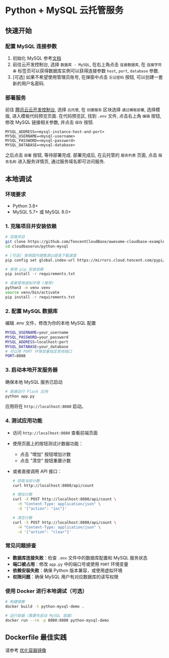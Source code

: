 # Python + MySQL 云托管服务

## 快速开始

### 配置 MySQL 连接参数

1. 初始化 MySQL 参考[文档](https://docs.cloudbase.net/database/configuration/db/tdsql/initialization)
2. 前往云开发控制台, 选择 `数据库 - MySQL`, 在右上角点击 `连接数据库`, 在 `连接字符串` 标签页可以获得数据库实例可以获得连接参数 `host`, `port`, `database` 参数.
3. [可选] 如果不希望使用管理员账号, 在弹窗中点击 `忘记密码` 按钮, 可以创建一套新的用户名密码.

### 部署服务

前往 [腾讯云云开发控制台](https://tcb.cloud.tencent.com/dev), 选择 `云托管`, 在 `创建服务` 区块选择 `通过模板部署`, 选择模版, 进入模板代码预览页面.
在代码预览区, 找到 `.env` 文件, 点击右上角 `编辑` 按钮, 修改 MySQL 链接相关参数, 并点击 `保存` 按钮.

```
MYSQL_ADDRESS=<mysql-instance-host-and-port>
MYSQL_USERNAME=<mysql-username>
MYSQL_PASSWORD=<mysql-password>
MYSQL_DATABASE=<mysql-database>
```

之后点击 `部署` 按钮, 等待部署完成. 部署完成后, 在云托管的 `服务列表` 页面, 点击 `服务名称` 进入服务详情页, 通过服务域名即可访问服务.

## 本地调试

### 环境要求

- Python 3.8+
- MySQL 5.7+ 或 MySQL 8.0+

### 1. 克隆项目并安装依赖

```bash
# 克隆项目
git clone https://github.com/TencentCloudBase/awesome-cloudbase-examples.git
cd cloudbaserun/python-mysql

# [可选] 使用国内镜像源以提高下载速度
pip config set global.index-url https://mirrors.cloud.tencent.com/pypi/simple

# 使用 pip 安装依赖
pip install -r requirements.txt

# 或者使用虚拟环境 (推荐)
python3 -m venv venv
source venv/bin/activate
pip install -r requirements.txt
```

### 2. 配置 MySQL 数据库

编辑 .env 文件，修改为你的本地 MySQL 配置

```bash
MYSQL_USERNAME=your_username
MYSQL_PASSWORD=your_password
MYSQL_ADDRESS=localhost:port
MYSQL_DATABASE=your_database
# 可以用 PORT 环境变量指定其他端口
PORT=8080
```

### 3. 启动本地开发服务器

确保本地 MySQL 服务已启动

```bash
# 直接运行 Flask 应用
python app.py
```

应用将在 `http://localhost:8080` 启动。

### 4. 测试应用功能

- 访问 `http://localhost:8080` 查看前端页面
- 使用页面上的按钮测试计数器功能：
  - 点击 "增加" 按钮增加计数
  - 点击 "清空" 按钮重置计数
- 或者直接调用 API 接口：

  ```bash
  # 获取当前计数
  curl http://localhost:8080/api/count

  # 增加计数
  curl -X POST http://localhost:8080/api/count \
    -H "Content-Type: application/json" \
    -d '{"action": "inc"}'

  # 清空计数
  curl -X POST http://localhost:8080/api/count \
    -H "Content-Type: application/json" \
    -d '{"action": "clear"}'
  ```

### 常见问题排查

- **数据库连接失败**：检查 `.env` 文件中的数据库配置和 MySQL 服务状态
- **端口被占用**：修改 `app.py` 中的端口号或使用 `PORT` 环境变量
- **依赖安装失败**：确保 Python 版本兼容，或使用虚拟环境
- **权限问题**：确保 MySQL 用户有对应数据库的读写权限

### 使用 Docker 进行本地调试（可选）

```bash
# 构建镜像
docker build -t python-mysql-demo .

# 运行容器（需要先启动 MySQL 容器）
docker run --rm -p 8080:8080 python-mysql-demo
```

## Dockerfile 最佳实践

请参考 [优化容器镜像](https://docs.cloudbase.net/run/develop/image-optimization)
